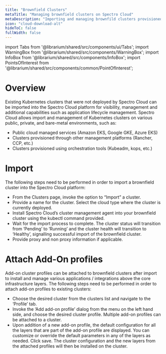 ```yaml
---
title: "Brownfield Clusters"
metaTitle: "Managing brownfield clusters on Spectro Cloud"
metaDescription: "Importing and managing brownfild clusters provisioned on any CSP using other orchestration tools "
icon: "cloud-download-alt"
hideToC: false
fullWidth: false
---
```


import Tabs from '@librarium/shared/src/components/ui/Tabs';
import WarningBox from '@librarium/shared/src/components/WarningBox';
import InfoBox from '@librarium/shared/src/components/InfoBox';
import PointsOfInterest from '@librarium/shared/src/components/common/PointOfInterest';

# Overview

Existing Kubernetes clusters that were not deployed by Spectro Cloud can be imported into the Spectro Cloud platform for visibility, management and additional capabilities such as application lifecycle management. Spectro Cloud allows import and management of Kubernetes clusters on various public, private, and bare-metal environments, such as:

 * Public cloud managed services (Amazon EKS, Google GKE, Azure EKS)
 * Clusters provisioned through other management platforms (Rancher, CCP, etc.)
 * Clusters provisioned using orchestration tools (Kubeadm, kops, etc.)

# Import

The following steps need to be performed in order to import a brownfield cluster into the Spectro Cloud platform:

 * From the Clusters page, invoke the option to “Import” a cluster.
 * Provide a name for the cluster. Select the cloud type where the cluster is currently deployed.
 * Install Spectro Cloud’s cluster management agent into your brownfield cluster using the kubectl command provided.
 * Wait for the import process to complete. The cluster status will transition from ‘Pending’ to ‘Running’ and the cluster health will transition to ‘Healthy’, signalling successful import of the brownfield cluster.
 * Provide proxy and non proxy information if applicable.

# Attach Add-On profiles

Add-on cluster profiles can be attached to brownfield clusters after import to install and manage various applications / integrations above the core infrastructure layers. The following steps need to be performed in order to attach add-on profiles to existing clusters:

 * Choose the desired cluster from the clusters list and navigate to the ‘Profile’ tab.
 * Invoke the ‘Add add-on profile’ dialog from the menu on the left hand side, and choose the desired cluster profile. Multiple add-on profiles can be attached to a cluster.
 * Upon addition of a new add-on profile, the default configuration for all the layers that are part of the add-on profile are displayed. You can customize or override the default parameters in any of the layers as needed. Click save.
The cluster configuration and the new layers from the attached profiles will then be installed on the cluster.
